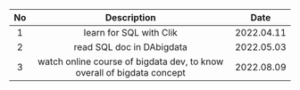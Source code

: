 | No |  Description  | Date |
|:--------:|:-------:|:-------:|
| 1 | learn for SQL with Clik | 2022.04.11 |
| 2 | read SQL doc in DAbigdata | 2022.05.03 |
| 3 | watch online course of bigdata dev, to know overall of bigdata concept | 2022.08.09 |

